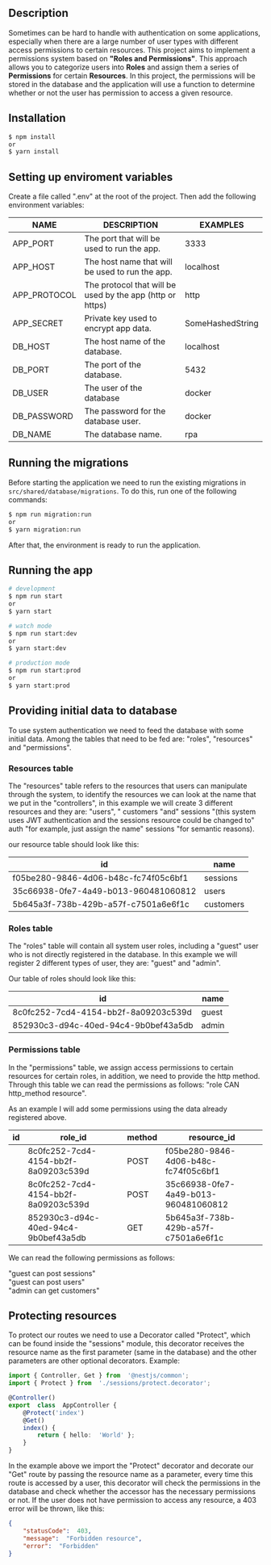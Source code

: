 ## Description
Sometimes can be hard to handle with authentication on some applications, especially when there are a large number of user types with different access permissions to certain resources. This project aims to implement a permissions system based on <b>"Roles and Permissions"</b>. This approach allows you to categorize users into <b>Roles</b> and assign them a series of <b>Permissions</b> for certain <b>Resources</b>. In this project, the permissions will be stored in the database and the application will use a function to determine whether or not the user has permission to access a given resource.
 
## Installation
```bash
$ npm install
or
$ yarn install
```

## Setting up enviroment variables
Create a file called ".env" at the root of the project. Then add the following environment variables:

| NAME         | DESCRIPTION                                               | EXAMPLES         |
|--------------|-----------------------------------------------------------|------------------|
| APP_PORT     | The port that will be used to run the app.                | 3333             |
| APP_HOST     | The host name that will be used to run the app.           | localhost        |
| APP_PROTOCOL | The protocol that will be used by the app (http or https) | http             |
| APP_SECRET   | Private key used to encrypt app data.                     | SomeHashedString |
| DB_HOST      | The host name of the database.                            | localhost        |
| DB_PORT      | The port of the database.                                 | 5432             |
| DB_USER      | The user of the database                                  | docker           |
| DB_PASSWORD  | The password for the database user.                       | docker           |
| DB_NAME      | The database name.                                        | rpa              |

## Running the migrations
Before starting the application we need to run the existing migrations in ```src/shared/database/migrations```. To do this, run one of the following commands:
 
```bash
$ npm run migration:run
or
$ yarn migration:run
```
After that, the environment is ready to run the application.

## Running the app
```bash
# development
$ npm run start
or
$ yarn start

# watch mode
$ npm run start:dev
or
$ yarn start:dev

# production mode
$ npm run start:prod
or
$ yarn start:prod
```

## Providing initial data to database
To use system authentication we need to feed the database with some initial data. Among the tables that need to be fed are: "roles", "resources" and "permissions".

### Resources table
The "resources" table refers to the resources that users can manipulate through the system, to identify the resources we can look at the name that we put in the "controllers", in this example we will create 3 different resources and they are: "users", " customers "and" sessions "(this system uses JWT authentication and the sessions resource could be changed to" auth "for example, just assign the name" sessions "for semantic reasons).

our resource table should look like this:

| id                                   | name      |
|--------------------------------------|-----------|
| f05be280-9846-4d06-b48c-fc74f05c6bf1 | sessions  |
| 35c66938-0fe7-4a49-b013-960481060812 | users     |
| 5b645a3f-738b-429b-a57f-c7501a6e6f1c | customers |

### Roles table
The "roles" table will contain all system user roles, including a "guest" user who is not directly registered in the database. In this example we will register 2 different types of user, they are: "guest" and "admin".

Our table of roles should look like this:  

| id                                   | name  |
|--------------------------------------|-------|
| 8c0fc252-7cd4-4154-bb2f-8a09203c539d | guest |
| 852930c3-d94c-40ed-94c4-9b0bef43a5db | admin |

### Permissions table
In the "permissions" table, we assign access permissions to certain resources for certain roles, in addition, we need to provide the http method. Through this table we can read the permissions as follows: "role CAN http_method resource".

As an example I will add some permissions using the data already registered above.

| id | role_id                              | method | resource_id                          |
|----|--------------------------------------|--------|--------------------------------------|
|    | 8c0fc252-7cd4-4154-bb2f-8a09203c539d | POST   | f05be280-9846-4d06-b48c-fc74f05c6bf1 |
|    | 8c0fc252-7cd4-4154-bb2f-8a09203c539d | POST   | 35c66938-0fe7-4a49-b013-960481060812 |
|    | 852930c3-d94c-40ed-94c4-9b0bef43a5db | GET    | 5b645a3f-738b-429b-a57f-c7501a6e6f1c |

We can read the following permissions as follows:

"guest can post sessions" <br>
"guest can post users" <br>
"admin can get customers" <br>

## Protecting resources
To protect our routes we need to use a Decorator called "Protect", which can be found inside the "sessions" module, this decorator receives the resource name as the first parameter (same in the database) and the other parameters are other optional decorators. Example:

```ts
import { Controller, Get } from  '@nestjs/common';
import { Protect } from  './sessions/protect.decorator';

@Controller()
export  class  AppController {
	@Protect('index')
	@Get()
	index() {
		return { hello:  'World' };
	}
}
```

In the example above we import the "Protect" decorator and decorate our "Get" route by passing the resource name as a parameter, every time this route is accessed by a user, this decorator will check the permissions in the database and check whether the accessor has the necessary permissions or not. If the user does not have permission to access any resource, a 403 error will be thrown, like this:

```json
{
	"statusCode":  403,
	"message":  "Forbidden resource",
	"error":  "Forbidden"
}
```
